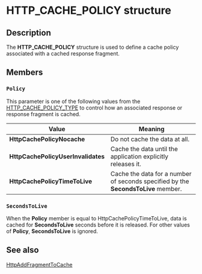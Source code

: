 # HTTP_CACHE_POLICY structure

## Description

The
**HTTP_CACHE_POLICY** structure is used to define a cache policy associated with a cached response fragment.

## Members

### `Policy`

This parameter is one of the following values from the [HTTP_CACHE_POLICY_TYPE](https://learn.microsoft.com/windows/desktop/api/http/ne-http-http_cache_policy_type) to control how an associated response or response fragment is cached.

| Value | Meaning |
| --- | --- |
| **HttpCachePolicyNocache** | Do not cache the data at all. |
| **HttpCachePolicyUserInvalidates** | Cache the data until the application explicitly releases it. |
| **HttpCachePolicyTimeToLive** | Cache the data for a number of seconds specified by the **SecondsToLive** member. |

### `SecondsToLive`

When the **Policy** member is equal to HttpCachePolicyTimeToLive, data is cached for **SecondsToLive** seconds before it is released. For other values of **Policy**, **SecondsToLive** is ignored.

## See also

[HttpAddFragmentToCache](https://learn.microsoft.com/windows/desktop/api/http/nf-http-httpaddfragmenttocache)